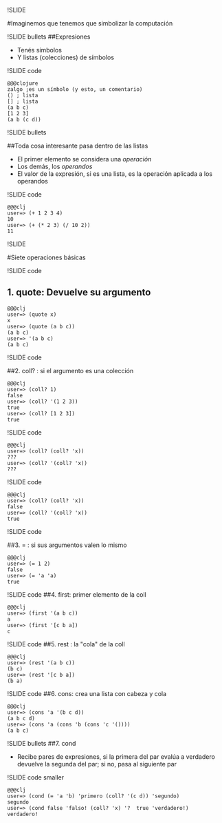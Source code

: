 !SLIDE

#Imaginemos que tenemos que simbolizar la computación

!SLIDE bullets
##Expresiones

* Tenés símbolos 
* Y listas (colecciones) de símbolos

!SLIDE code

    @@@clojure
    zalgo ;es un símbolo (y esto, un comentario)
    () ; lista
    [] ; lista
    (a b c) 
    [1 2 3]  
    (a b (c d))

!SLIDE bullets

##Toda cosa interesante pasa dentro de las listas

* El primer elemento se considera una *operación*
* Los demás, los *operandos*
* El valor de la expresión, si es una lista, es
  la  operación aplicada a los operandos

!SLIDE code

    @@@clj
    user=> (+ 1 2 3 4)
    10
    user=> (+ (* 2 3) (/ 10 2))
    11


!SLIDE 

#Siete operaciones básicas

!SLIDE code 
## 1. quote: Devuelve su argumento 

    @@@clj
    user=> (quote x)
    x
    user=> (quote (a b c))
    (a b c)
    user=> '(a b c)
    (a b c)

!SLIDE code 

##2. coll? : si el argumento es una colección

    @@@clj
    user=> (coll? 1)
    false
    user=> (coll? '(1 2 3))
    true
    user=> (coll? [1 2 3])
    true

!SLIDE code

    @@@clj
    user=> (coll? (coll? 'x))
    ???
    user=> (coll? '(coll? 'x))
    ???

!SLIDE code

    @@@clj
    user=> (coll? (coll? 'x))
    false
    user=> (coll? '(coll? 'x))
    true

!SLIDE code

##3. = : si sus argumentos valen lo mismo

    @@@clj
    user=> (= 1 2)
    false
    user=> (= 'a 'a)
    true    

!SLIDE code 
##4. first: primer elemento de la coll

    @@@clj
    user=> (first '(a b c))
    a
    user=> (first '[c b a])
    c

!SLIDE code 
##5. rest : la "cola" de la coll

    @@@clj
    user=> (rest '(a b c))
    (b c)
    user=> (rest '[c b a])
    (b a)


!SLIDE code
##6. cons: crea una lista con cabeza y cola

    @@@clj
    user=> (cons 'a '(b c d))
    (a b c d)
    user=> (cons 'a (cons 'b (cons 'c '())))
    (a b c)

!SLIDE bullets
##7. cond

* Recibe pares de expresiones, si la primera del par evalúa a verdadero
  devuelve la segunda del par; si no, pasa al siguiente par

!SLIDE code smaller

    @@@clj
    user=> (cond (= 'a 'b) 'primero (coll? '(c d)) 'segundo)
    segundo
    user=> (cond false 'falso! (coll? 'x) '?  true 'verdadero!)
    verdadero!

